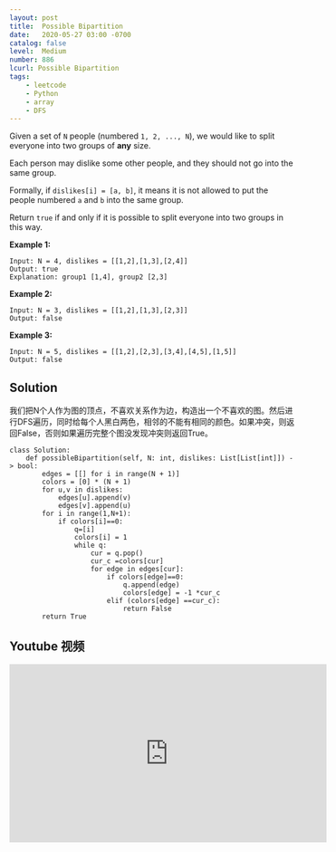 ```yaml
---
layout: post
title:  Possible Bipartition
date:   2020-05-27 03:00 -0700
catalog: false
level:  Medium
number: 886
lcurl: Possible Bipartition
tags:
    - leetcode
    - Python
    - array
    - DFS
---
```

Given a set of `N` people (numbered `1, 2, ..., N`), we would like to split everyone into two groups of **any** size.

Each person may dislike some other people, and they should not go into the same group. 

Formally, if `dislikes[i] = [a, b]`, it means it is not allowed to put the people numbered `a` and `b` into the same group.

Return `true` if and only if it is possible to split everyone into two groups in this way.

 

**Example 1:**

```
Input: N = 4, dislikes = [[1,2],[1,3],[2,4]]
Output: true
Explanation: group1 [1,4], group2 [2,3]
```

**Example 2:**

```
Input: N = 3, dislikes = [[1,2],[1,3],[2,3]]
Output: false
```

**Example 3:**

```
Input: N = 5, dislikes = [[1,2],[2,3],[3,4],[4,5],[1,5]]
Output: false
```

## Solution

我们把N个人作为图的顶点，不喜欢关系作为边，构造出一个不喜欢的图。然后进行DFS遍历，同时给每个人黑白两色，相邻的不能有相同的颜色。如果冲突，则返回False，否则如果遍历完整个图没发现冲突则返回True。

```
class Solution:
    def possibleBipartition(self, N: int, dislikes: List[List[int]]) -> bool:
        edges = [[] for i in range(N + 1)]
        colors = [0] * (N + 1)
        for u,v in dislikes:
            edges[u].append(v)
            edges[v].append(u)
        for i in range(1,N+1):
            if colors[i]==0:
                q=[i]
                colors[i] = 1
                while q:
                    cur = q.pop()
                    cur_c =colors[cur]
                    for edge in edges[cur]:
                        if colors[edge]==0:
                            q.append(edge)
                            colors[edge] = -1 *cur_c
                        elif (colors[edge] ==cur_c):
                            return False
        return True
```


## Youtube 视频

<iframe width="560" height="315" src="https://www.youtube.com/embed/K97LwvEOxEk" frameborder="0" allow="accelerometer; autoplay; encrypted-media; gyroscope; picture-in-picture" allowfullscreen></iframe>
